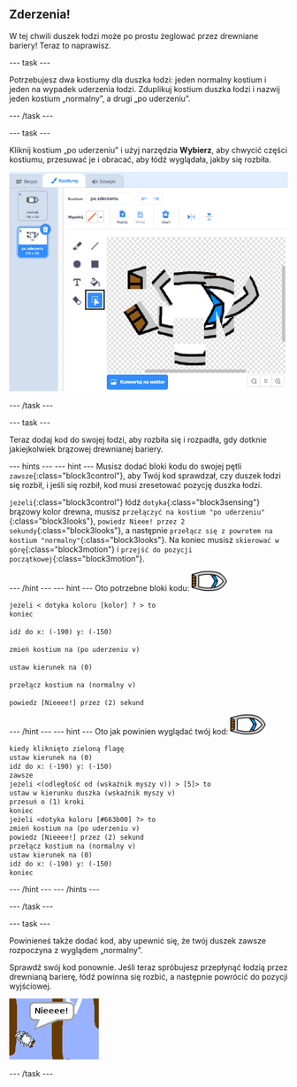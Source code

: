 ## Zderzenia!

W tej chwili duszek łodzi może po prostu żeglować przez drewniane bariery! Teraz to naprawisz.

--- task ---

Potrzebujesz dwa kostiumy dla duszka łodzi: jeden normalny kostium i jeden na wypadek uderzenia łodzi. Zduplikuj kostium duszka łodzi i nazwij jeden kostium „normalny”, a drugi „po uderzeniu”.

--- /task ---

--- task ---

Kliknij kostium „po uderzeniu” i użyj narzędzia **Wybierz**, aby chwycić części kostiumu, przesuwać je i obracać, aby łódź wyglądała, jakby się rozbiła.

![zrzut ekranu](images/boat-hit-costume-annotated.png)

--- /task ---

--- task ---

Teraz dodaj kod do swojej łodzi, aby rozbiła się i rozpadła, gdy dotknie jakiejkolwiek brązowej drewnianej bariery.

--- hints ---
 --- hint --- Musisz dodać bloki kodu do swojej pętli `zawsze`{:class="block3control"}, aby Twój kod sprawdzał, czy duszek łodzi się rozbił, i jeśli się rozbił, kod musi zresetować pozycję duszka łodzi.

`jeżeli`{:class="block3control"} łódź `dotyka`{:class="block3sensing"} brązowy kolor drewna, musisz `przełączyć na kostium "po uderzeniu"`{:class="block3looks"}, `powiedz Nieee! przez 2 sekundy`{:class="block3looks"}, a następnie `przełącz się z powrotem na kostium "normalny"`{:class="block3looks"}. Na koniec musisz `skierować w górę`{:class="block3motion"} i `przejść do pozycji początkowej`{:class="block3motion"}.

--- /hint --- --- hint --- Oto potrzebne bloki kodu: ![duszek łodzi](images/boat_resize.png)

```blocks3
jeżeli < dotyka koloru [kolor] ? > to
koniec

idź do x: (-190) y: (-150)

zmień kostium na (po uderzeniu v)

ustaw kierunek na (0)

przełącz kostium na (normalny v)

powiedz [Nieeee!] przez (2) sekund
```

--- /hint --- --- hint --- Oto jak powinien wyglądać twój kod: ![duszek łodzi](images/boat_resize.png)

```blocks3
kiedy kliknięto zieloną flagę
ustaw kierunek na (0)
idź do x: (-190) y: (-150)
zawsze
jeżeli <(odległość od (wskaźnik myszy v)) > [5]> to
ustaw w kierunku duszka (wskaźnik myszy v)
przesuń o (1) kroki
koniec
jeżeli <dotyka koloru [#663b00] ?> to
zmień kostium na (po uderzeniu v)
powiedz [Nieeee!] przez (2) sekund
przełącz kostium na (normalny v)
ustaw kierunek na (0)
idź do x: (-190) y: (-150)
koniec
```

--- /hint --- --- /hints ---

--- /task ---

--- task ---

Powinieneś także dodać kod, aby upewnić się, że twój duszek zawsze rozpoczyna z wyglądem „normalny”.

Sprawdź swój kod ponownie. Jeśli teraz spróbujesz przepłynąć łodzią przez drewnianą barierę, łódź powinna się rozbić, a następnie powrócić do pozycji wyjściowej.

![zrzut ekranu](images/boat-crash.png)

--- /task ---